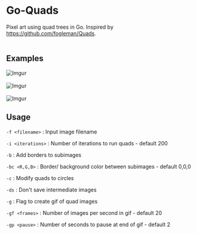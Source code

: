 # Go-Quads

Pixel art using quad trees in Go. Inspired by https://github.com/fogleman/Quads. 
<br><br>
## Examples
![Imgur](http://i.imgur.com/ykwp2Aj.jpg)<br><br>
![Imgur](http://i.imgur.com/glXj1BJ.jpg)<br><br>
![Imgur](http://i.imgur.com/zZ5s31K.jpg)


## Usage
` -f <filename> ` : Input image filename

` -i <iterations> ` : Number of iterations to run quads - default 200

` -b ` : Add borders to subimages

` -bc <R,G,B> ` : Border/ background color between subimages - default 0,0,0

` -c ` : Modify quads to circles

` -ds ` : Don't save intermediate images

` -g ` : Flag to create gif of quad images

` -gf <frames> ` : Number of images per second in gif - default 20

` -gp <pause> ` : Number of seconds to pause at end of gif - default 2
